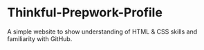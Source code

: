 # Thinkful-Prepwork-Profile

A simple website to show understanding of HTML & CSS skills and familiarity with GitHub.
